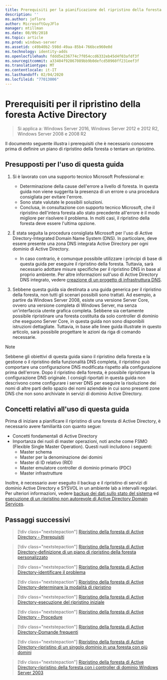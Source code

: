 ```yaml
---
title: Prerequisiti per la pianificazione del ripristino della foresta Active Directory
description: ''
ms.author: joflore
author: MicrosoftGuyJFlo
manager: mtillman
ms.date: 08/09/2018
ms.topic: article
ms.prod: windows-server
ms.assetid: c49b40b2-598d-49aa-85b4-766bce960e0d
ms.technology: identity-adds
ms.openlocfilehash: fddd5e236774c7f054ccd6332eb45d4f03afdf3f
ms.sourcegitcommit: a33404f92867089bb9b0defcd50960ff231eef3f
ms.translationtype: MT
ms.contentlocale: it-IT
ms.lasthandoff: 02/04/2020
ms.locfileid: "77013006"
---
```

# <a name="active-directory-forest-recovery-prerequisites"></a>Prerequisiti per il ripristino della foresta Active Directory

> Si applica a: Windows Server 2016, Windows Server 2012 e 2012 R2, Windows Server 2008 e 2008 R2

Il documento seguente illustra i prerequisiti che è necessario conoscere prima di definire un piano di ripristino della foresta o tentare un ripristino.

## <a name="assumptions-for-using-this-guide"></a>Presupposti per l'uso di questa guida

1. Si è lavorato con una supporto tecnico Microsoft Professional e:
   - Determinazione della cause dell'errore a livello di foresta. In questa guida non viene suggerita la presenza di un errore o una procedura consigliata per evitare l'errore.
   - Sono state valutate le possibili soluzioni.  
   - Conclusa, in consultazione con supporto tecnico Microsoft, che il ripristino dell'intera foresta allo stato precedente all'errore è il modo migliore per risolvere il problema. In molti casi, il ripristino della foresta deve essere l'ultima opzione.

1. È stata seguita la procedura consigliata Microsoft per l'uso di Active Directory-Integrated Domain Name System (DNS). In particolare, deve essere presente una zona DNS integrata Active Directory per ogni dominio di Active Directory.
   - In caso contrario, è comunque possibile utilizzare i principi di base di questa guida per eseguire il ripristino della foresta. Tuttavia, sarà necessario adottare misure specifiche per il ripristino DNS in base al proprio ambiente. Per altre informazioni sull'uso di Active Directory DNS integrato, vedere [creazione di un progetto di infrastruttura DNS](../../ad-ds/plan/Creating-a-DNS-Infrastructure-Design.md).

1. Sebbene questa guida sia destinata a una guida generica per il ripristino della foresta, non tutti gli scenari possibili sono trattati. Ad esempio, a partire da Windows Server 2008, esiste una versione Server Core, ovvero una versione completa di Windows Server, ma senza un'interfaccia utente grafica completa. Sebbene sia certamente possibile ripristinare una foresta costituita da solo controller di dominio che eseguono Server Core, in questa guida non sono disponibili istruzioni dettagliate. Tuttavia, in base alle linee guida illustrate in questo articolo, sarà possibile progettare le azioni da riga di comando necessarie.  

> [!NOTE]
> Sebbene gli obiettivi di questa guida siano il ripristino della foresta e la gestione o il ripristino della funzionalità DNS completa, il ripristino può comportare una configurazione DNS modificata rispetto alla configurazione prima dell'errore. Dopo il ripristino della foresta, è possibile ripristinare la configurazione DNS originale. I consigli riportati in questa guida non descrivono come configurare i server DNS per eseguire la risoluzione dei nomi di altre parti dello spazio dei nomi aziendale in cui sono presenti zone DNS che non sono archiviate in servizi di dominio Active Directory.  

## <a name="concepts-for-using-this-guide"></a>Concetti relativi all'uso di questa guida

Prima di iniziare a pianificare il ripristino di una foresta di Active Directory, è necessario avere familiarità con quanto segue:  
  
- Concetti fondamentali di Active Directory  
- Importanza dei ruoli di master operazioni, noti anche come FSMO (Flexible Single Master Operation). Questi ruoli includono i seguenti:  
  - Master schema
  - Master per la denominazione dei domini
  - Master di ID relativo (RID)
  - Master emulatore controller di dominio primario (PDC)
  - Master infrastrutture

Inoltre, è necessario aver eseguito il backup e il ripristino di servizi di dominio Active Directory e SYSVOL in un ambiente lab a intervalli regolari. Per ulteriori informazioni, vedere [backup dei dati sullo stato del sistema](AD-Forest-Recovery-Procedures.md) ed [esecuzione di un ripristino non autorevole di Active Directory Domain Services](AD-Forest-Recovery-Procedures.md).

## <a name="next-steps"></a>Passaggi successivi

> [!div class="nextstepaction"]
> [Ripristino della foresta di Active Directory - Prerequisiti](AD-Forest-Recovery-Prerequisties.md)

> [!div class="nextstepaction"]
> [Ripristino della foresta di Active Directory-definizione di un piano di ripristino della foresta personalizzato](AD-Forest-Recovery-Devising-a-Plan.md)

> [!div class="nextstepaction"]
> [Ripristino della foresta di Active Directory-identificare il problema](AD-Forest-Recovery-Identify-the-Problem.md)

> [!div class="nextstepaction"]
> [Ripristino della foresta di Active Directory-determinare la modalità di ripristino](AD-Forest-Recovery-Determine-how-to-Recover.md)

> [!div class="nextstepaction"]
> [Ripristino della foresta di Active Directory-esecuzione del ripristino iniziale](AD-Forest-Recovery-Perform-initial-recovery.md)

> [!div class="nextstepaction"]
> [Ripristino della foresta di Active Directory - Procedure](AD-Forest-Recovery-Procedures.md)

> [!div class="nextstepaction"]
> [Ripristino della foresta di Active Directory-Domande frequenti](AD-Forest-Recovery-FAQ.md)

> [!div class="nextstepaction"]
> [Ripristino della foresta di Active Directory-ripristino di un singolo dominio in una foresta con più domini](AD-Forest-Recovery-Single-Domain-in-Multidomain-Recovery.md)

> [!div class="nextstepaction"]
> [Ripristino della foresta di Active Directory-ripristino della foresta con i controller di dominio Windows Server 2003](AD-Forest-Recovery-Windows-Server-2003.md)
